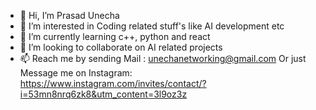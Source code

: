 - 👋 Hi, I’m Prasad Unecha
- 👀 I’m interested in Coding related stuff's like AI development etc
- 🌱 I’m currently learning c++, python and react
- 💞️ I’m looking to collaborate on AI related projects
- 📫 Reach me by sending Mail : unechanetworking@gmail.com Or just 
     Message me on Instagram: https://www.instagram.com/invites/contact/?i=53mn8nrq6zk8&utm_content=3l9oz3z

<!---
prasadunecha/prasadunecha is a ✨ special ✨ repository because its `README.md` (this file) appears on your GitHub profile.
You can click the Preview link to take a look at your changes.
--->
